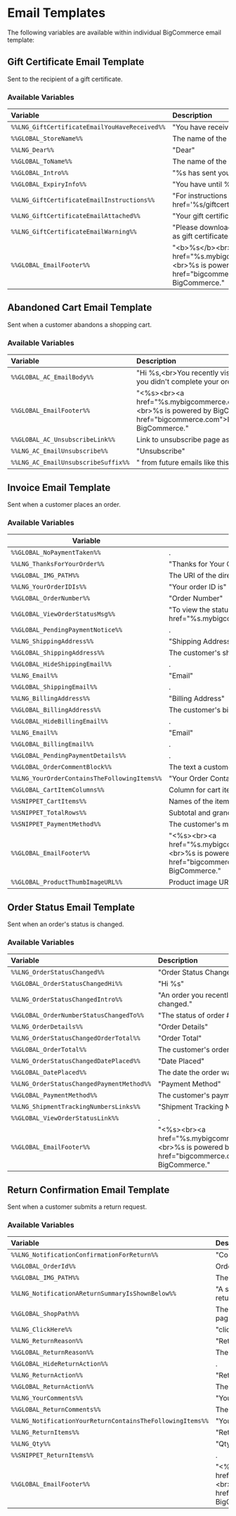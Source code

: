 # Email Templates



The following variables are available within individual BigCommerce email template:

## Gift Certificate Email Template

Sent to the recipient of a gift certificate.

### Available Variables
| Variable | Description |
|:---------|:------------|
| `%%LNG_GiftCertificateEmailYouHaveReceived%%` | "You have received a Gift Certificate for" |
| `%%GLOBAL_StoreName%%` | The name of the store. |
| `%%LNG_Dear%%` | "Dear" |
| `%%GLOBAL_ToName%%` | The name of the gift certificate recipient. |
| `%%GLOBAL_Intro%%` | "%s has sent you a %s gift certificate for %s." |
| `%%GLOBAL_ExpiryInfo%%` | "You have until %s to use this gift certificate before it expires." |
| `%%LNG_GiftCertificateEmailInstructions%%` | "For instructions on how to redeem your gift certificate please &lt;a href='%s/giftcertificates.php?action=redeem'&gt;click here&lt;/a&gt;." |
| `%%LNG_GiftCertificateEmailAttached%%` | "Your gift certificate is attached to this email." |
| `%%LNG_GiftCertificateEmailWarning%%` | "Please download or print a copy of your gift certificate for safe keeping as gift certificates are non-transferable." |
| `%%GLOBAL_EmailFooter%%` | "&lt;b&gt;%s&lt;/b&gt;&lt;br&gt;&lt;a href="%s.mybigcommerce.com/"&gt;http://%s.mybigcommerce.com/&lt;/a&gt;&lt;br&gt;%s is powered by BigCommerce. &lt;a href="bigcommerce.com"&gt;Launch your own store for free&lt;/a&gt; with BigCommerce." |

## Abandoned Cart Email Template

Sent when a customer abandons a shopping cart.

### Available Variables
| Variable | Description |
|:---------|:------------|
| `%%GLOBAL_AC_EmailBody%%` | "Hi %s,&lt;br&gt;You recently visited our online store and we noticed that you didn't complete your order for the following items:" |
| `%%GLOBAL_EmailFooter%%` | "&lt;%s&gt;&lt;br&gt;&lt;a href="%s.mybigcommerce.com/"&gt;http://%s.mybigcommerce.com/&lt;/a&gt;&lt;br&gt;%s is powered by BigCommerce. &lt;a href="bigcommerce.com"&gt;Launch your own store for free&lt;/a&gt; with BigCommerce." |
| `%%GLOBAL_AC_UnsubscribeLink%%` | Link to unsubscribe page associated with the store. |
| `%%LNG_AC_EmailUnsubscribe%%` | "Unsubscribe" |
| `%%LNG_AC_EmailUnsubscribeSuffix%%` | " from future emails like this" |

## Invoice Email Template

Sent when a customer places an order.

### Available Variables
| Variable | Description |
|-|-|
| `%%GLOBAL_NoPaymentTaken%%` | . |
| `%%LNG_ThanksForYourOrder%%` | "Thanks for Your Order" |
| `%%GLOBAL_IMG_PATH%%` | The URI of the directory in which the site’s image files reside. |
| `%%LNG_YourOrderIDIs%%` | "Your order ID is" |
| `%%GLOBAL_OrderNumber%%` | "Order Number" |
| `%%GLOBAL_ViewOrderStatusMsg%%` | "To view the status of your order &lt;a href="%s.mybigcommerce.com/orderstatus.php"&gt;click here&lt;/a&gt;." |
| `%%GLOBAL_PendingPaymentNotice%%` | . |
| `%%LNG_ShippingAddress%%` | "Shipping Address" |
| `%%GLOBAL_ShippingAddress%%` | The customer's shipping address. |
| `%%GLOBAL_HideShippingEmail%%` | . |
| `%%LNG_Email%%` | "Email" |
| `%%GLOBAL_ShippingEmail%%` | . |
| `%%LNG_BillingAddress%%` | "Billing Address" |
| `%%GLOBAL_BillingAddress%%` | The customer's billing address. |
| `%%GLOBAL_HideBillingEmail%%` | . |
| `%%LNG_Email%%` | "Email" |
| `%%GLOBAL_BillingEmail%%` | . |
| `%%GLOBAL_PendingPaymentDetails%%` | . |
| `%%GLOBAL_OrderCommentBlock%%` | The text a customer entered in the order comment box. |
| `%%LNG_YourOrderContainsTheFollowingItems%%` | "Your Order Contains..." |
| `%%GLOBAL_CartItemColumns%%` | Column for cart items. |
| `%%SNIPPET_CartItems%%` | Names of the items the customer ordered. |
| `%%SNIPPET_TotalRows%%` | Subtotal and grand total. |
| `%%SNIPPET_PaymentMethod%%` | The customer's method of payment. |
| `%%GLOBAL_EmailFooter%%` | "&lt;%s&gt;&lt;br&gt;&lt;a href="%s.mybigcommerce.com/"&gt;http://%s.mybigcommerce.com/&lt;/a&gt;&lt;br&gt;%s is powered by BigCommerce. &lt;a href="bigcommerce.com"&gt;Launch your own store for free&lt;/a&gt; with BigCommerce." |
| `%%GLOBAL_ProductThumbImageURL%%` | Product image URL. |

## Order Status Email Template

Sent when an order's status is changed.

### Available Variables
| Variable | Description |
|:---------|:------------|
| `%%LNG_OrderStatusChanged%%` | "Order Status Changed" |
| `%%GLOBAL_OrderStatusChangedHi%%` | "Hi %s" |
| `%%LNG_OrderStatusChangedIntro%%` | "An order you recently placed on our website has had its status changed." |
| `%%GLOBAL_OrderNumberStatusChangedTo%%` | "The status of order #%s is now &lt;strong&gt;%s&lt;/strong&gt;" |
| `%%LNG_OrderDetails%%` | "Order Details" |
| `%%LNG_OrderStatusChangedOrderTotal%%` | "Order Total" |
| `%%GLOBAL_OrderTotal%%` | The customer's order total. |
| `%%LNG_OrderStatusChangedDatePlaced%%` | "Date Placed" |
| `%%GLOBAL_DatePlaced%%` | The date the order was placed. |
| `%%LNG_OrderStatusChangedPaymentMethod%%` | "Payment Method" |
| `%%GLOBAL_PaymentMethod%%` | The customer's payment method. |
| `%%LNG_ShipmentTrackingNumbersLinks%%` | "Shipment Tracking Numbers / Links" |
| `%%GLOBAL_ViewOrderStatusLink%%` | . |
| `%%GLOBAL_EmailFooter%%` | "&lt;%s&gt;&lt;br&gt;&lt;a href="%s.mybigcommerce.com/"&gt;http://%s.mybigcommerce.com/&lt;/a&gt;&lt;br&gt;%s is powered by BigCommerce. &lt;a href="bigcommerce.com"&gt;Launch your own store for free&lt;/a&gt; with BigCommerce." |

## Return Confirmation Email Template

Sent when a customer submits a return request.

### Available Variables
| Variable | Description |
|:---------|:------------|
| `%%LNG_NotificationConfirmationForReturn%%` | "Confirmation for Return Request for Order ID" |
| `%%GLOBAL_OrderId%%` | Order ID number |
| `%%GLOBAL_IMG_PATH%%` | The URI of the directory in which the site’s image files reside. |
| `%%LNG_NotificationAReturnSummaryIsShownBelow%%` | "A summary of your return is shown below. To view the status of this return" |
| `%%GLOBAL_ShopPath%%` | The full URL to the store without a trailing slash. If on an SSL based page, this will be the HTTPS version of the store path. |
| `%%LNG_ClickHere%%` | "click here" |
| `%%LNG_ReturnReason%%` | "Return Reason" |
| `%%GLOBAL_ReturnReason%%` | The customer's selected return reason. |
| `%%GLOBAL_HideReturnAction%%` | . |
| `%%LNG_ReturnAction%%` | "Return Action" |
| `%%GLOBAL_ReturnAction%%` | The customer's selected return action. |
| `%%LNG_YourComments%%` | "Your Comments" |
| `%%GLOBAL_ReturnComments%%` | The customer's return comments. |
| `%%LNG_NotificationYourReturnContainsTheFollowingItems%%` | "Your Return Request Contains the Following Items..." |
| `%%LNG_ReturnItems%%` | "Return Items" |
| `%%LNG_Qty%%` | "Qty" |
| `%%SNIPPET_ReturnItems%%` | . |
| `%%GLOBAL_EmailFooter%%` | "&lt;%s&gt;&lt;br&gt;&lt;a href="%s.mybigcommerce.com/"&gt;http://%s.mybigcommerce.com/&lt;/a&gt;&lt;br&gt;%s is powered by BigCommerce. &lt;a href="bigcommerce.com"&gt;Launch your own store for free&lt;/a&gt; with BigCommerce." |
